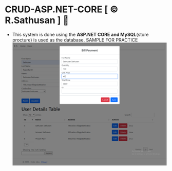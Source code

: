 # CRUD-ASP.NET-CORE [ © R.Sathusan ] :wave:	
- This system is done using the **ASP.NET CORE and MySQL**(store procture) is used as the database.
SAMPLE FOR PRACTICE
![My Image](sc0.png)
